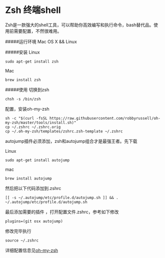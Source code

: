# Zsh 终端shell

Zsh是一款强大的shell工具，可以帮助你高效编写和执行命令，bash替代品。使用前需要配置，不然很难用。

#####运行环境
Mac OS X && Linux

#####安装
Linux  
```
sudo apt-get install zsh
```

Mac
```
brew install zsh
```

#####使用
切换到zsh  
```
chsh -s /bin/zsh
```

配置，安装oh-my-zsh  
```
sh -c "$(curl -fsSL https://raw.githubusercontent.com/robbyrussell/oh-my-zsh/master/tools/install.sh)"
cp ~/.zshrc ~/.zshrc.orig
cp ~/.oh-my-zsh/templates/zshrc.zsh-template ~/.zshrc
```
autojump插件必须添加，zsh和autojump组合才是最强王者。先下载   

Linux
```
sudo apt-get install autojump
```

mac
```
brew install autojump
```

然后把以下代码添加到.zshrc   
```
[[ -s ~/.autojump/etc/profile.d/autojump.sh ]] && . ~/.autojump/etc/profile.d/autojump.sh
```

最后添加需要的插件 ，打开配置文件.zshrc，参考如下修改  
```
plugins=(git osx autojump)
```

修改完毕执行  
```
source ~/.zshrc
```


详细配置信息见[oh-my-zsh](https://github.com/robbyrussell/oh-my-zsh)
